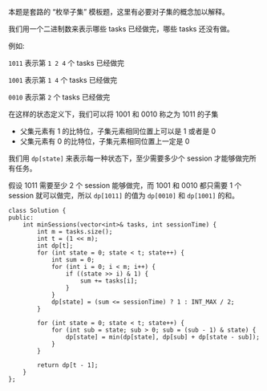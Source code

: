 本题是套路的 “枚举子集” 模板题，这里有必要对子集的概念加以解释。 

我们用一个二进制数来表示哪些 tasks 已经做完，哪些 tasks 还没有做。 

例如:

`1011` 表示第 `1 2 4` 个 tasks 已经做完

`1001` 表示第 `1 4` 个 tasks 已经做完

`0010` 表示第 `2` 个 tasks 已经做完 

在这样的状态定义下，我们可以将 1001 和 0010 称之为 1011 的子集
- 父集元素有 1 的比特位，子集元素相同位置上可以是 1 或者是 0
- 父集元素有 0 的比特位，子集元素相同位置上一定是 0

我们用 `dp[state]` 来表示每一种状态下，至少需要多少个 session 才能够做完所有任务。 

假设 1011 需要至少 2 个 session 能够做完，而 1001 和 0010 都只需要 1 个 session 就可以做完，所以 `dp[1011]` 的值为 `dp[0010]` 和 `dp[1001]` 的和。 

```
class Solution {
public:
    int minSessions(vector<int>& tasks, int sessionTime) {
        int m = tasks.size();
        int t = (1 << m);
        int dp[t];
        for (int state = 0; state < t; state++) {
            int sum = 0;
            for (int i = 0; i < m; i++) {
                if ((state >> i) & 1) {
                    sum += tasks[i];
                }
            }
            dp[state] = (sum <= sessionTime) ? 1 : INT_MAX / 2; 
        }
        
        for (int state = 0; state < t; state++) {
            for (int sub = state; sub > 0; sub = (sub - 1) & state) {
                dp[state] = min(dp[state], dp[sub] + dp[state - sub]);
            }
        }
        
        return dp[t - 1];
    }
};
```